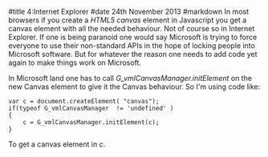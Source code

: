 #title 4:Internet Explorer
#date 24th November 2013
#markdown
In most browsers if you create a *HTML5 canvas* element in
Javascript you get a canvas element with all the needed behaviour.
Not of course so in Internet Explorer.  If one is being paranoid
one would say Microsoft is trying to force everyone to use their
non-standard APIs in the hope of locking people into Microsoft
software.  But for whatever the reason one needs to add code
yet again to make things work on Microsoft.

In Microsoft land one has to call *G_vmlCanvasManager.initElement*
on the new Canvas element to give it the Canvas behaviour.
So I'm using code like:

~~~
var c = document.createElement( "canvas");
if(typeof G_vmlCanvasManager  != 'undefined' )
{
	c = G_vmlCanvasManager.initElement(c);
}

~~~
To get a canvas element in *c*.
